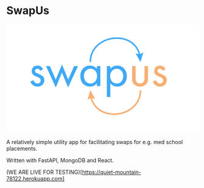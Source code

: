 # SwapUs

![SwapUs](./logo.png)

A relatively simple utility app for facilitating swaps for e.g. med school placements.

Written with FastAPI, MongoDB and React.

(WE ARE LIVE FOR TESTING)[https://quiet-mountain-78122.herokuapp.com]